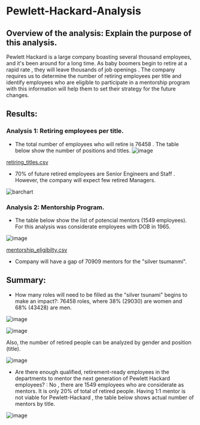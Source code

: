 # Pewlett-Hackard-Analysis

## Overview of the analysis: Explain the purpose of this analysis.

Pewlett Hackard is a large company boasting several thousand employees, and it's been around for a long time. As baby boomers begin to retire at a rapid rate , they will leave thousands of job openings . The company requires us to determine the number of retiring employees per title and identify employees who are eligible to participate in a mentorship program with this information will help them to set their strategy for the future changes.

## Results: 

### Analysis 1: Retiring employees per title.
- The total number of employees who will retire is 76458 . The table below show the number of positions and titles.
                           ![image](https://user-images.githubusercontent.com/120151872/216791893-ed294259-4036-4cde-adc0-b0470b710d93.png)

[retiring_titles.csv](https://github.com/majo84ec/Pewlett-Hackard-Analysis/files/10610055/retiring_titles.csv)

- 70% of future retired employees are Senior Engineers and Staff . However, the company will expect few retired Managers. 

![barchart](https://user-images.githubusercontent.com/120151872/216799421-5c1066d6-3cc1-4712-ba18-4acc6aa3464f.png)

### Analysis 2: Mentorship Program.

- The table below show the list of potencial mentors (1549 employees). For this analysis was considerate employees with DOB in 1965.

![image](https://user-images.githubusercontent.com/120151872/216792547-b1a516e3-416d-401b-b311-365fd056f4f5.png)

[mentorship_eligibilty.csv](https://github.com/majo84ec/Pewlett-Hackard-Analysis/files/10610060/mentorship_eligibilty.csv)

- Company will have a gap of  70909 mentors for the "silver tsumanmi".
  

## Summary: 
-  How many roles will need to be filled as the "silver tsunami" begins to make an impact?: 76458 roles, where 38% (29030) are women and 68% (43428) are men.

![image](https://user-images.githubusercontent.com/120151872/216800794-914522ca-216b-4264-8191-9f032a04c16d.png)

![image](https://user-images.githubusercontent.com/120151872/216801226-5101f860-d651-4eee-aa7b-fa02d8d766b9.png)

Also, the number of retired people can be analyzed by gender and position (title).

![image](https://user-images.githubusercontent.com/120151872/216801408-b22c0024-0437-4d30-9bee-2e5ac3d9fc01.png)

-  Are there enough qualified, retirement-ready employees in the departments to mentor the next generation of Pewlett Hackard employees? : No , there are 1549 employees who are considerate as mentors. It is only 20% of total of retired people.
Having 1:1 mentor is not viable for Pewlett-Hackard , the table below shows actual number of mentors by title.

![image](https://user-images.githubusercontent.com/120151872/216800970-343dbb23-f74e-44a5-8fa1-42d2360503be.png)




